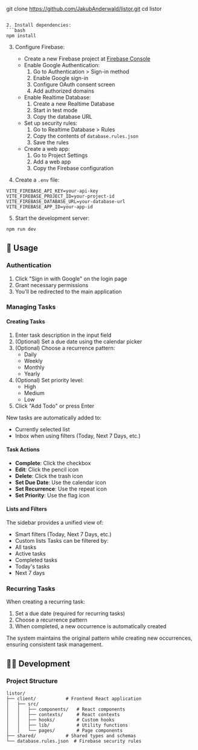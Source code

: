 git clone https://github.com/JakubAnderwald/listor.git
cd listor
```

2. Install dependencies:
```bash
npm install
```

3. Configure Firebase:
   - Create a new Firebase project at [Firebase Console](https://console.firebase.google.com)
   - Enable Google Authentication:
     1. Go to Authentication > Sign-in method
     2. Enable Google sign-in
     3. Configure OAuth consent screen
     4. Add authorized domains
   - Enable Realtime Database:
     1. Create a new Realtime Database
     2. Start in test mode
     3. Copy the database URL
   - Set up security rules:
     1. Go to Realtime Database > Rules
     2. Copy the contents of `database.rules.json`
     3. Save the rules
   - Create a web app:
     1. Go to Project Settings
     2. Add a web app
     3. Copy the Firebase configuration

4. Create a `.env` file:
```env
VITE_FIREBASE_API_KEY=your-api-key
VITE_FIREBASE_PROJECT_ID=your-project-id
VITE_FIREBASE_DATABASE_URL=your-database-url
VITE_FIREBASE_APP_ID=your-app-id
```

5. Start the development server:
```bash
npm run dev
```

## 📖 Usage

### Authentication

1. Click "Sign in with Google" on the login page
2. Grant necessary permissions
3. You'll be redirected to the main application

### Managing Tasks

#### Creating Tasks
1. Enter task description in the input field
2. (Optional) Set a due date using the calendar picker
3. (Optional) Choose a recurrence pattern:
   - Daily
   - Weekly
   - Monthly
   - Yearly
4. (Optional) Set priority level:
   - High
   - Medium
   - Low
5. Click "Add Todo" or press Enter

New tasks are automatically added to:
- Currently selected list
- Inbox when using filters (Today, Next 7 Days, etc.)

#### Task Actions
- **Complete**: Click the checkbox
- **Edit**: Click the pencil icon
- **Delete**: Click the trash icon
- **Set Due Date**: Use the calendar icon
- **Set Recurrence**: Use the repeat icon
- **Set Priority**: Use the flag icon

#### Lists and Filters
The sidebar provides a unified view of:
- Smart filters (Today, Next 7 Days, etc.)
- Custom lists
Tasks can be filtered by:
- All tasks
- Active tasks
- Completed tasks
- Today's tasks
- Next 7 days

### Recurring Tasks

When creating a recurring task:
1. Set a due date (required for recurring tasks)
2. Choose a recurrence pattern
3. When completed, a new occurrence is automatically created

The system maintains the original pattern while creating new occurrences, ensuring consistent task management.

## 👩‍💻 Development

### Project Structure
```
listor/
├── client/           # Frontend React application
│   ├── src/
│   │   ├── components/   # React components
│   │   ├── contexts/     # React contexts
│   │   ├── hooks/        # Custom hooks
│   │   ├── lib/          # Utility functions
│   │   └── pages/        # Page components
├── shared/           # Shared types and schemas
└── database.rules.json  # Firebase security rules